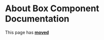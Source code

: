 # About Box Component Documentation

This page has [**moved**](https://lib-docs.delphidabbler.com/AboutBox/)